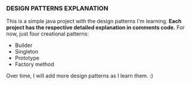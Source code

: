 ### DESIGN PATTERNS EXPLANATION
This is a simple java project with the design patterns I'm learning.
**Each project has the respective detailed explanation in comments code.** 
For now, just four creational patterns:
- Builder
- Singleton
- Prototype
- Factory method

Over time, I will add more design patterns as I learn them.
:)

